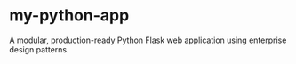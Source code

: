 # my-python-app

A modular, production-ready Python Flask web application using enterprise design patterns.